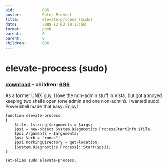 ```yaml
---
pid:            695
poster:         Peter Provost
title:          elevate-process (sudo)
date:           2008-12-02 10:12:58
format:         posh
parent:         0
parent:         0
children:       696
---
```


# elevate-process (sudo)

### [download](695.ps1) - children: [696](696.md)

As a former UNIX guy, I love the non-admin stuff in Vista, but got annoyed keeping two shells open (one admin and one non-admin). I wanted sudo! PowerShell made that easy. Enjoy!

```posh
function elevate-process
{
	$file, [string]$arguments = $args;
	$psi = new-object System.Diagnostics.ProcessStartInfo $file;
	$psi.Arguments = $arguments;
	$psi.Verb = "runas";
	$psi.WorkingDirectory = get-location;
	[System.Diagnostics.Process]::Start($psi);
}

set-alias sudo elevate-process;

```
